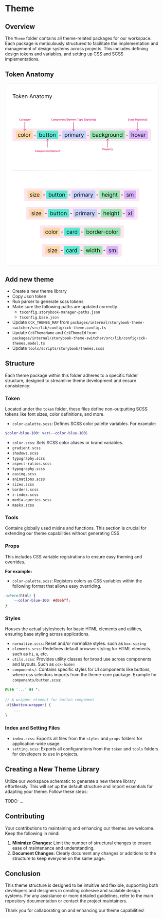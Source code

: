 # Theme

## Overview

The `Theme` folder contains all theme-related packages for our workspace. Each package is meticulously structured to facilitate the implementation and management of design systems across projects.
This includes defining design tokens and variables, and setting up CSS and SCSS implementations.

## Token Anatomy
![Token Anatomy](../common/core/images/token-anatomy.png)


## Add new theme
- Create a new theme library
- Copy Json token
- Run parser to generate scss tokens
- Make sure the following paths are updated correctly
  - `tsconfig.storybook-manager-paths.json`
  - `tsconfig.base.json`
- Update `CCK_THEMES_MAP` from `packages/internal/storybook-theme-switcher/src/lib/config/cck-theme.config.ts`
- Update `CckThemeName` and `CckThemeId` from `packages/internal/storybook-theme-switcher/src/lib/config/cck-themes.model.ts`
- Update `tools/scripts/storybook/themes.scss`

## Structure

Each theme package within this folder adheres to a specific folder structure, designed to streamline theme development and ensure consistency:

### Token
Located under the `token` folder, these files define non-outputting SCSS tokens like font sizes, color definitions, and more.
- `color-palette.scss`: Defines SCSS color palette variables. For example:
```sass
$color-blue-100: var(--color-blue-100)
```
- `color.scss`: Sets SCSS color aliases or brand variables.
- `gradient.scss`
- `shadows.scss`
- `typography.scss`
- `aspect-ratios.scss`
- `typography.scss`
- `easing.scss`
- `animations.scss`
- `sizes.scss`
- `borders.scss`
- `z-index.scss`
- `media-queries.scss`
- `masks.scss`

### Tools
Contains globally used mixins and functions. This section is crucial for extending our theme capabilities without generating CSS.

### Props
This includes CSS variable registrations to ensure easy theming and overrides.

**For example:**
- `color-palette.scss`: Registers colors as CSS variables within the following format that allows easy overriding.
```css
:where(html) {
    --color-blue-100: #d0ebff;
}
```

### Styles
Houses the actual stylesheets for basic HTML elements and utilities, ensuring base styling across applications.
- `normalize.scss`: Reset and/or normalize styles. such as `box-sizing`
- `elements.scss`: Redefines default browser styling for HTML elements. such as `h1`, `a`, etc.
- `utils.scss`: Provides utility classes for broad use across components and layouts. Such as `cck-hiden` 
- `components/`: Contains specific styles for UI components like buttons, where css selectors imports from the theme-core package. Example for `components/button.scss`:
```scss
@use '...' as *;
    
// A wrapper element for button component
.#{$button-wrapper} {
    ...
}
```

### Index and Setting Files
- `index.scss`: Exports all files from the `styles` and `props` folders for application-wide usage.
- `setting.scss`: Exports all configurations from the `token` and `tools` folders for developers to use in projects.

## Creating a New Theme Library

Utilize our workspace schematic to generate a new theme library effortlessly. This will set up the default structure and import essentials for adapting your theme. Follow these steps:

TODO: ...

## Contributing

Your contributions to maintaining and enhancing our themes are welcome. Keep the following in mind:

1. **Minimize Changes:** Limit the number of structural changes to ensure ease of maintenance and understanding.
2. **Document Changes:** Clearly document any changes or additions to the structure to keep everyone on the same page.

## Conclusion

This theme structure is designed to be intuitive and flexible, supporting both developers and designers in creating cohesive and scalable design systems. For any assistance or more detailed guidelines, refer to the main repository documentation or contact the project maintainers.

Thank you for collaborating on and enhancing our theme capabilities!
